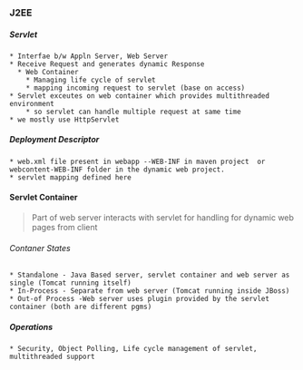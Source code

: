 ### J2EE

##### Servlet
    * Interfae b/w Appln Server, Web Server
    * Receive Request and generates dynamic Response
      * Web Container
        * Managing life cycle of servlet
        * mapping incoming request to servlet (base on access)
    * Servlet exceutes on web container which provides multithreaded environment
        * so servlet can handle multiple request at same time
    * we mostly use HttpServlet

  ##### Deployment Descriptor
    * web.xml file present in webapp --WEB-INF in maven project  or webcontent-WEB-INF folder in the dynamic web project.
    * servlet mapping defined here

#### Servlet Container
  > Part of web server interacts with servlet for handling for dynamic web pages from client

  ###### Contaner States
    * Standalone - Java Based server, servlet container and web server as single (Tomcat running itself)
    * In-Process - Separate from web server (Tomcat running inside JBoss)
    * Out-of Process -Web server uses plugin provided by the servlet container (both are different pgms)
  ##### Operations
    * Security, Object Polling, Life cycle management of servlet, multithreaded support
